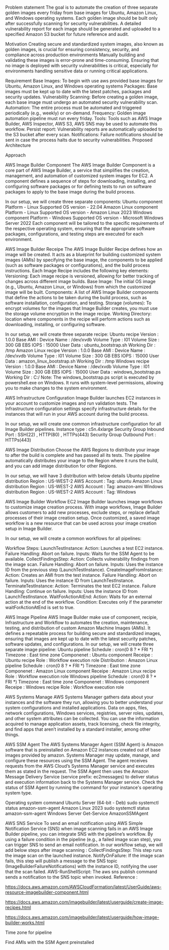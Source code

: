 

Problem statement
The goal is to automate the creation of three separate golden images every friday from base images for Ubuntu, Amazon Linux, and Windows operating systems. Each golden image should be built only after successfully scanning for security vulnerabilities. A detailed vulnerability report for each image should be generated and uploaded to a specified Amazon S3 bucket for future reference and audit.

Motivation
Creating secure and standardized system images, also known as golden images, is crucial for ensuring consistency, security, and compliance across production environments
Manually building and validating these images is error-prone and time-consuming.
Ensuring that no image is deployed with security vulnerabilities is critical, especially for environments handling sensitive data or running critical applications.

Requirement
Base Images: To begin with use aws provided base images for Ubuntu, Amazon Linux, and Windows operating systems
Packages: Base images must be kept up to date with the latest patches, packages and security updates.
Vulnerability Scanning: Before creating a golden image, each base image must undergo an automated security vulnerability scan.
Automation: The entire process must be automated and triggered periodically (e.g., weekly) or on-demand.
Frequency: Golden image automation pipeline must run every friday.
Tools: Tools such as AWS Image Builder, AWS Inspector, AWS S3, AWS SNS may be used to automate this workflow.
Persist report: Vulnerability reports are automatically uploaded to the S3 bucket after every scan.
Notifications: Failure notifications should be sent in case the process halts due to security vulnerabilities.
Proposed Architecture



Approach

AWS Image Builder Component
The AWS Image Builder Component is a core part of AWS Image Builder, a service that simplifies the creation, management, and automation of customized system images for EC2. A component defines a sequence of steps for downloading, installing, and configuring software packages or for defining tests to run on software packages to apply to the base image during the build process.







In our setup, we will create three separate components: 
Ubuntu component
Platform - Linux
Supported OS version - 22.04
Amazon Linux component
Platform - Linux
Supported OS version - Amazon Linux 2023
Windows component
Platform - Windows
Supported OS version - Microsoft Windows Server 2022
Each component will be tailored to the specific requirements of the respective operating system, ensuring that the appropriate software packages, configurations, and testing steps are executed for each environment.

AWS Image Builder Receipe
The AWS Image Builder Recipe defines how an image will be created. It acts as a blueprint for building customized system images (AMIs) by specifying the base image, the components to be applied (such as software packages or configurations), and the build process instructions.
Each Image Recipe includes the following key elements:
Versioning: Each image recipe is versioned, allowing for better tracking of changes across different image builds.
Base Image: The initial OS image (e.g., Ubuntu, Amazon Linux, or Windows) from which the customized image will be built.
Components: A list of AWS Image Builder components that define the actions to be taken during the build process, such as software installation, configuration, and testing.
Storage (volumes): To encrypt volumes for the images that Image Builder creates, you must use the storage volume encryption in the image recipe.
Working Directory: location where components in the recipe will perform actions such as downloading, installing, or configuring software.



In our setup, we will create three separate recipe: 
Ubuntu recipe
Version : 1.0.0
Base AMI : <AWS Managed AMI>
Device Name : /dev/xvdb
Volume Type : I01
Volume Size : 300 GB
EBS IOPS : 15000
User Data : ubuntu_bootstrap.sh
Working Dir : /tmp
Amazon Linux recipe
Version : 1.0.0
Base AMI : <AWS Managed AMI>
Device Name : /dev/xvdb
Volume Type : I01
Volume Size : 300 GB
EBS IOPS : 15000
User Data : amazon_linux_bootstrap.sh
Working Dir : /tmp
Windows recipe
Version : 1.0.0
Base AMI : <AWS Managed AMI>
Device Name : /dev/xvdb
Volume Type : I01
Volume Size : 300 GB
EBS IOPS : 15000
User Data : windows_bootstrap.ps
Working Dir : C:/
Note: 
The windows_bootstrap.ps script is executed by powershell.exe on Windows. It runs with system-level permissions, allowing you to make changes to the system environment.

AWS Infrastructure Configuration
Image Builder launches EC2 instances in your account to customize images and run validation tests. The Infrastructure configuration settings specify infrastructure details for the instances that will run in your AWS account during the build process.




In our setup, we will create one common infrastructure configuration for all Image Builder pipelines.
Instance type : c5n.4xlarge
Security Group Inbound Port : SSH(22) , HTTP(80) , HTTPs(443)
Security Group Outbound Port : HTTPs(443) 


AWS Image Distribution
Choose the AWS Regions to distribute your image to after the build is complete and has passed all its tests. The pipeline automatically distributes your image to the Region where it runs the build, and you can add image distribution for other Regions.

In our setup, we will have 3 distribution with below details
Ubuntu pipeline distribution
Region : US-WEST-2 
AWS Account : 
Tag: ubuntu
Amazon Linux distribution
Region : US-WEST-2 
AWS Account : 
Tag: amazon-ami
Windows distribution
Region : US-WEST-2 
AWS Account : 
Tag: Windows

AWS Image Builder Workflow
EC2 Image Builder launches image workflows to customize image creation process. With image workflows, Image Builder allows customers to add new processes, exclude steps, or replace default processes of their image creation setup. Once customized, a saved image workflow is a new resource that can be used across your image creation setup in Image Builder.

In our setup, we will create a common workflows for all pipelines:

Workflow Steps:
LaunchTestInstance:
Action: Launches a test EC2 instance.
Failure Handling: Abort on failure.
Inputs: Waits for the SSM Agent to be available.
CollectFindingsStep:
Action: Collects vulnerability findings from the image scan.
Failure Handling: Abort on failure.
Inputs: Uses the instance ID from the previous step (LaunchTestInstance).
CreateImageFromInstance:
Action: Creates an AMI from the test instance.
Failure Handling: Abort on failure.
Inputs: Uses the instance ID from LaunchTestInstance.
TerminateTestInstance:
Action: Terminates the test EC2 instance.
Failure Handling: Continue on failure.
Inputs: Uses the instance ID from LaunchTestInstance.
WaitForActionAtEnd:
Action: Waits for an external action at the end of the workflow.
Condition: Executes only if the parameter waitForActionAtEnd is set to true.

AWS Image Pipeline
AWS Image Builder make use of component, recipie, Infrastructure and Workflow to automates the creation, maintenance, testing, and distribution of custom Amazon Machine Images (AMIs). It defines a repeatable process for building secure and standardized images, ensuring that images are kept up to date with the latest security patches, software updates, and configurations.
In our setup, we will create three separate image pipeline: 
Ubuntu pipeline
Schedule : cron(0 8 ? * FRI *)
Timezone : East time zone
Componenet : Ubuntu component
Receipe : Ubuntu recipe
Role : Workflow execution role
Distribution : 
Amazon Linux pipeline
Schedule : cron(0 8 ? * FRI *)
Timezone : East time zone
Componenet : Amazon Linux component
Receipe : Amazon Linux recipe
Role : Workflow execution role
Windows pipeline
Schedule : cron(0 8 ? * FRI *)
Timezone : East time zone
Componenet : Windows component
Receipe : Windows recipe
Role : Workflow execution role

AWS Systems Manage
AWS Systems Manager gathers data about your instances and the software they run, allowing you to better understand your system configurations and installed applications.
Data on apps, files, network configurations, Windows services, registries, server roles, updates, and other system attributes can be collected.
You can use the information acquired to manage application assets, track licensing, check file integrity, and find apps that aren’t installed by a standard installer, among other things.



AWS SSM Agent
The AWS Systems Manager Agent (SSM Agent) is Amazon software that is preinstalled on Amazon EC2 instances created out of base images provided by amazon. 
Systems Manager may update, manage, and configure these resources using the SSM Agent. 
The agent receives requests from the AWS Cloud’s Systems Manager service and executes them as stated in the request. The SSM Agent then uses the Amazon Message Delivery Service (service prefix: ec2messages) to deliver status and execution information back to the Systems Manager service.
Check the status of SSM Agent by running the command for your instance's operating system type.

Operating system
command
Ubuntu Server (64-bit - Deb)
sudo systemctl status amazon-ssm-agent
Amazon Linux 2023
sudo systemctl status amazon-ssm-agent
Windows Server
Get-Service AmazonSSMAgent

AWS SNS Service
To send an email notification using AWS Simple Notification Service (SNS) when image scanning fails in an AWS Image Builder pipeline, you can integrate SNS with the pipeline’s workflow. By using a failure condition in the pipeline (e.g., a failed image scan step), you can trigger SNS to send an email notification.
In our workflow setup, we will add below steps after image scanning : 
CollectFindingsStep: This step runs the image scan on the launched instance.
NotifyOnFailure: If the image scan fails, this step will publish a message to the SNS topic (ImageBuilderFailureNotifications) with the instance ID, notifying the user that the scan failed.
AWS-RunShellScript: The aws sns publish command sends a notification to the SNS topic when invoked.
Reference : 

https://docs.aws.amazon.com/AWSCloudFormation/latest/UserGuide/aws-resource-imagebuilder-component.html

https://docs.aws.amazon.com/imagebuilder/latest/userguide/create-image-recipes.html

https://docs.aws.amazon.com/imagebuilder/latest/userguide/how-image-builder-works.html

Time zone for pipeline

Find AMIs with the SSM Agent preinstalled




